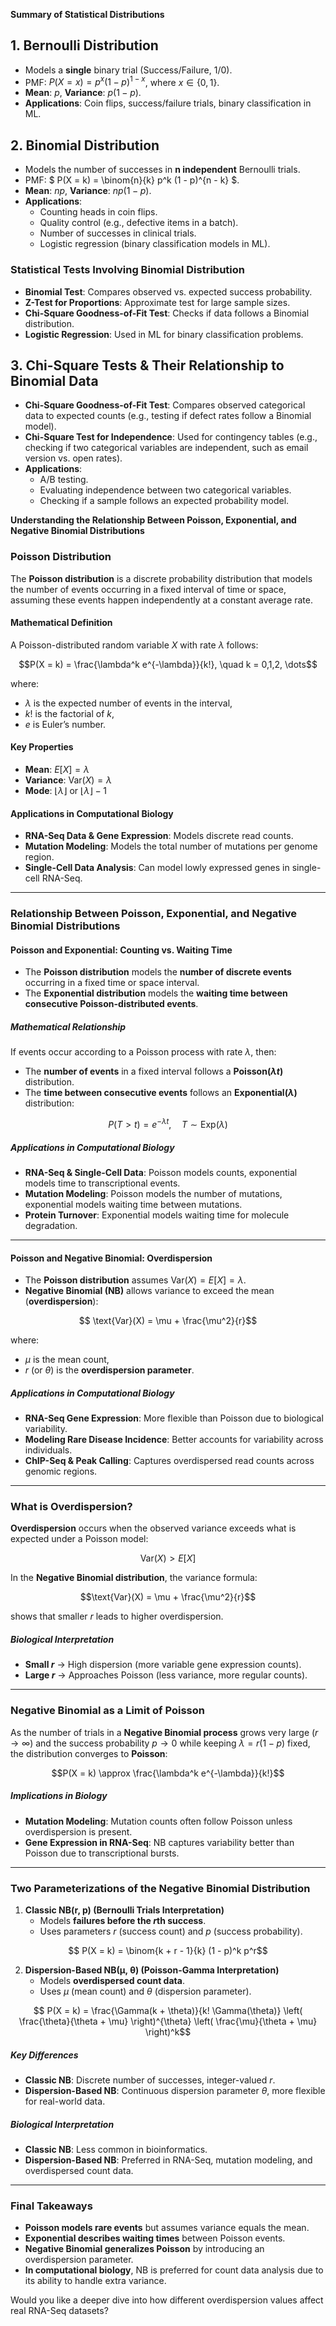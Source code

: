 **Summary of Statistical Distributions**

## **1. Bernoulli Distribution**
- Models a **single** binary trial (Success/Failure, 1/0).
- PMF: $` P(X = x) = p^x (1 - p)^{1 - x} `$, where $` x \in \{0,1\} `$.
- **Mean**: $` p `$, **Variance**: $` p(1 - p) `$.
- **Applications**: Coin flips, success/failure trials, binary classification in ML.

## **2. Binomial Distribution**
- Models the number of successes in **n independent** Bernoulli trials.
- PMF: $` P(X = k) = \binom{n}{k} p^k (1 - p)^{n - k} `$.
- **Mean**: $` np `$, **Variance**: $` np(1 - p) `$.
- **Applications**:
  - Counting heads in coin flips.
  - Quality control (e.g., defective items in a batch).
  - Number of successes in clinical trials.
  - Logistic regression (binary classification models in ML).

### **Statistical Tests Involving Binomial Distribution**
- **Binomial Test**: Compares observed vs. expected success probability.
- **Z-Test for Proportions**: Approximate test for large sample sizes.
- **Chi-Square Goodness-of-Fit Test**: Checks if data follows a Binomial distribution.
- **Logistic Regression**: Used in ML for binary classification problems.

## **3. Chi-Square Tests & Their Relationship to Binomial Data**
- **Chi-Square Goodness-of-Fit Test**: Compares observed categorical data to expected counts (e.g., testing if defect rates follow a Binomial model).
- **Chi-Square Test for Independence**: Used for contingency tables (e.g., checking if two categorical variables are independent, such as email version vs. open rates).
- **Applications**:
  - A/B testing.
  - Evaluating independence between two categorical variables.
  - Checking if a sample follows an expected probability model.

**Understanding the Relationship Between Poisson, Exponential, and Negative Binomial Distributions**

### **Poisson Distribution**
The **Poisson distribution** is a discrete probability distribution that models the number of events occurring in a fixed interval of time or space, assuming these events happen independently at a constant average rate.

#### **Mathematical Definition**
A Poisson-distributed random variable $` X `$ with rate $` \lambda `$ follows:

```math
P(X = k) = \frac{\lambda^k e^{-\lambda}}{k!}, \quad k = 0,1,2, \dots
```

where:
- $` \lambda `$ is the expected number of events in the interval,
- $` k! `$ is the factorial of $` k `$,
- $` e `$ is Euler’s number.

#### **Key Properties**
- **Mean**: $` E[X] = \lambda `$
- **Variance**: $` \text{Var}(X) = \lambda `$
- **Mode**: $` \lfloor \lambda \rfloor `$ or $` \lfloor \lambda \rfloor -1 `$

#### **Applications in Computational Biology**
- **RNA-Seq Data & Gene Expression**: Models discrete read counts.
- **Mutation Modeling**: Models the total number of mutations per genome region.
- **Single-Cell Data Analysis**: Can model lowly expressed genes in single-cell RNA-Seq.

---

### **Relationship Between Poisson, Exponential, and Negative Binomial Distributions**

#### **Poisson and Exponential: Counting vs. Waiting Time**
- The **Poisson distribution** models the **number of discrete events** occurring in a fixed time or space interval.
- The **Exponential distribution** models the **waiting time between consecutive Poisson-distributed events**.

##### **Mathematical Relationship**
If events occur according to a Poisson process with rate $` \lambda `$, then:
- The **number of events** in a fixed interval follows a **Poisson($` \lambda t `$)** distribution.
- The **time between consecutive events** follows an **Exponential($` \lambda `$)** distribution:
  
```math
  P(T > t) = e^{-\lambda t}, \quad T \sim \text{Exp}(\lambda)
```

##### **Applications in Computational Biology**
- **RNA-Seq & Single-Cell Data**: Poisson models counts, exponential models time to transcriptional events.
- **Mutation Modeling**: Poisson models the number of mutations, exponential models waiting time between mutations.
- **Protein Turnover**: Exponential models waiting time for molecule degradation.

---

#### **Poisson and Negative Binomial: Overdispersion**
- The **Poisson distribution** assumes $` \text{Var}(X) = E[X] = \lambda `$.
- **Negative Binomial (NB)** allows variance to exceed the mean (**overdispersion**):

```math
  \text{Var}(X) = \mu + \frac{\mu^2}{r}
```

  where:
  - $` \mu `$ is the mean count,
  - $` r `$ (or $` \theta `$) is the **overdispersion parameter**.

##### **Applications in Computational Biology**
- **RNA-Seq Gene Expression**: More flexible than Poisson due to biological variability.
- **Modeling Rare Disease Incidence**: Better accounts for variability across individuals.
- **ChIP-Seq & Peak Calling**: Captures overdispersed read counts across genomic regions.

---

### **What is Overdispersion?**
**Overdispersion** occurs when the observed variance exceeds what is expected under a Poisson model:

```math
\text{Var}(X) > E[X]
```

In the **Negative Binomial distribution**, the variance formula:

```math
\text{Var}(X) = \mu + \frac{\mu^2}{r}
```

shows that smaller $` r `$ leads to higher overdispersion.

##### **Biological Interpretation**
- **Small $` r `$** → High dispersion (more variable gene expression counts).
- **Large $` r `$** → Approaches Poisson (less variance, more regular counts).

---

### **Negative Binomial as a Limit of Poisson**
As the number of trials in a **Negative Binomial process** grows very large ($` r \to \infty `$) and the success probability $` p \to 0 `$ while keeping $` \lambda = r(1 - p) `$ fixed, the distribution converges to **Poisson**:

```math
P(X = k) \approx \frac{\lambda^k e^{-\lambda}}{k!}
```

##### **Implications in Biology**
- **Mutation Modeling**: Mutation counts often follow Poisson unless overdispersion is present.
- **Gene Expression in RNA-Seq**: NB captures variability better than Poisson due to transcriptional bursts.

---

### **Two Parameterizations of the Negative Binomial Distribution**

1. **Classic NB(r, p) (Bernoulli Trials Interpretation)**
   - Models **failures before the $` r `$th success**.
   - Uses parameters $` r `$ (success count) and $` p `$ (success probability).
   
```math
   P(X = k) = \binom{k + r - 1}{k} (1 - p)^k p^r
```

2. **Dispersion-Based NB(μ, θ) (Poisson-Gamma Interpretation)**
   - Models **overdispersed count data**.
   - Uses $` μ `$ (mean count) and $` θ `$ (dispersion parameter).
   
```math
   P(X = k) = \frac{\Gamma(k + \theta)}{k! \Gamma(\theta)} \left( \frac{\theta}{\theta + \mu} \right)^{\theta} \left( \frac{\mu}{\theta + \mu} \right)^k
```

##### **Key Differences**
- **Classic NB**: Discrete number of successes, integer-valued $` r `$.
- **Dispersion-Based NB**: Continuous dispersion parameter $` \theta `$, more flexible for real-world data.

##### **Biological Interpretation**
- **Classic NB**: Less common in bioinformatics.
- **Dispersion-Based NB**: Preferred in RNA-Seq, mutation modeling, and overdispersed count data.

---

### **Final Takeaways**
- **Poisson models rare events** but assumes variance equals the mean.
- **Exponential describes waiting times** between Poisson events.
- **Negative Binomial generalizes Poisson** by introducing an overdispersion parameter.
- **In computational biology**, NB is preferred for count data analysis due to its ability to handle extra variance.

Would you like a deeper dive into how different overdispersion values affect real RNA-Seq datasets?
